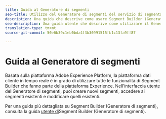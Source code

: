 ```yaml
---
title: Guida al Generatore di segmenti
seo-title: Utilizzo del Generatore di segmenti del servizio di segmentazione nella piattaforma dati cliente in tempo reale
description: Una guida che descrive come usare Segment Builder (Generatore di segmenti).
seo-description: Una guida utente che descrive come utilizzare il Generatore di segmenti del servizio di segmentazione sulla piattaforma dati cliente in tempo reale.
translation-type: tm+mt
source-git-commit: 50e6b39c1eb0bda4f3b30991515fb1c13fa9ff87

---
```



# Guida al Generatore di segmenti

Basata sulla piattaforma Adobe Experience Platform, la piattaforma dati cliente in tempo reale è in grado di utilizzare tutte le funzionalità di Segment Builder che fanno parte della piattaforma Experience. Nell&#39;interfaccia utente del Generatore di segmenti, puoi creare nuovi segmenti, accedere ai segmenti esistenti e modificare quelli esistenti.

Per una guida più dettagliata su Segment Builder (Generatore di segmenti), consulta la guida [utente di](../../segmentation/ui/overview.md)Segment Builder (Generatore di segmenti).
